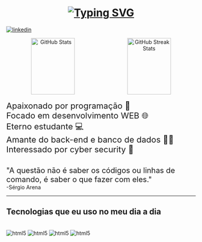 <div>
   <h1 align="center">
      <a href="https://git.io/typing-svg"><img src="https://readme-typing-svg.demolab.com?font=Fira+Code&size=30&pause=1000&color=17F704&center=true&vCenter=true&width=435&lines=Hello%2C+Word.%F0%9F%91%8B;I'm+Thiago%F0%9F%A7%91%F0%9F%8F%BB;I'm+a+developer%F0%9F%A7%91%F0%9F%8F%BB%E2%80%8D%F0%9F%92%BB" alt="Typing SVG" /></a>
   </h1>
</div>

[![linkedin](https://img.shields.io/badge/LinkedIn-0077B5?style=for-the-badge&logo=linkedin&logoColor=white)](https://www.linkedin.com/in/thiago-r-931480141/)

<div align="center">
  <img src="https://github-readme-stats.vercel.app/api?username=trbarros&show_icons=true&theme=dark&count_private=true" alt="GitHub Stats" style="width: 48%; height: 150px; margin-right: 2%;" />
  <img src="https://github-readme-streak-stats.herokuapp.com/?user=trbarros&theme=dark" alt="GitHub Streak Stats" style="width: 48%; height: 150px;" />
</div>




   <span style="font-size: 22px;"> Apaixonado por programação 💖</span></br>
   <span style="font-size: 22px;"> Focado em desenvolvimento WEB 🌐</span></br>
   <span style="font-size: 22px;"> Eterno estudante 💻</span></br>
   <span style="font-size: 22px;"> Amante do back-end e banco de dados 👨‍💻 </span></br>
   <span style="font-size: 22px;"> Interessado por cyber security 🔐</span>

</br>
<span style="font-size: 20px">"A questão não é saber os códigos ou linhas de comando, é saber o que fazer com eles."</span></br>
<span>-Sérgio Arena</span>
</br>
<hr>

## Tecnologias que eu uso no meu dia a dia

<div style="display: inline_block"><br/>

   <img align="center" alt="html5" src="https://img.shields.io/badge/Oracle-F80000?style=for-the-badge&logo=Oracle&logoColor=white" />
   <img align="center" alt="html5" src="https://img.shields.io/badge/HTML5-E34F26?style=for-the-badge&logo=html5&logoColor=white" />
   <img align="center" alt="html5" src="https://img.shields.io/badge/CSS3-1572B6?style=for-the-badge&logo=css3&logoColor=white" />
   <img align="center" alt="html5" src="https://img.shields.io/badge/JavaScript-F7DF1E?style=for-the-badge&logo=javascript&logoColor=black" />

</div>
